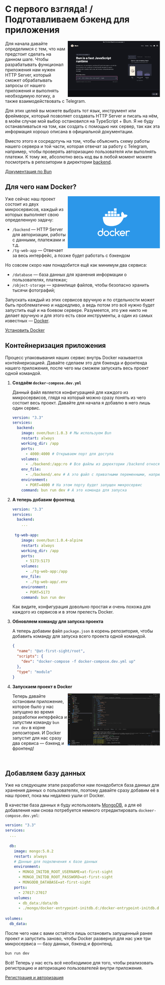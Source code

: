 # С первого взгляда! / Подготавливаем бэкенд для приложения

<img align="right" width="300" height="182" src="../images/prepare-backend/bun-screenshot.png">

Для начала давайте определимся с тем, что нам предстоит сделать на данном шаге. Чтобы разрабатывать функционал приложения нам нужен HTTP Server, который сможет обрабатывать запросы от нашего приложения и выполнять необходимую логику, а также взаимодействовать с Telegram.

Для этих целей вы можете выбрать тот язык, инструмент или фреймворк, который позволяет создавать HTTP Server и писать на нём, в моём случае мой выбор остановился на TypeScript + Bun. Я не буду останавливаться на том, как создать с помощью них сервер, так как эта информация хорошо описана в официальной документации.

Вместо этого я сосредотучь на том, чтобы объяснить схему работы нашего сервера и той части, которая отвечат за работу с Telegram, например, чтобы проверять авторизацию пользователя или выполнять платежи. К тому же, абсолютно весь код вы в любой момент можете посмотреть в репозитории в директории [backend](https://github.com/ykundin/at-first-sight/blob/backend).

[Документация по Bun](https://bun.sh/)

## Для чего нам Docker?

<img align="right" width="300" height="169" src="../images/prepare-backend/docker.png">

Уже сейчас наш проект состоит из двух микросервисов, каждый из которых выполняет свою определенную задачу:

- `/backend` — HTTP Server для авторизации, работы с данными, платежами и т.д.
- `/tg-web-app` — Отвечает за весь интерфейс, а позже будет работать с бэкендом

Но совсем скоро нам понадобится ещё как минимум два сервиса:

- `/database` — база данных для хранения информации о пользователях, платежах;
- `/object-storage` — хранилище файлов, чтобы безопасно хранить тысячи фотографий;

Запускать каждый из этих сервисов вручную и по отдельности может быть проблематично и надоедливо, а ведь потом это всё нужно будет запустить ещё и на боевом сервере. Разумеется, это уже никто не делает вручную и для этого есть свои инструменты, а один из самых известных — [Docker](https://www.docker.com/).

[Установить Docker](https://docs.docker.com/engine/install/)

## Контейнеризация приложения

Процесс упаковывания наших сервис внутрь Docker называется контейнеризацией. Давайте сделаем это для бэкенда и фронтенда нашего приложения, после чего мы сможем запускать весь проект одной командой.

1.  **Создаём `docker-compose.dev.yml`**

    Данный файл является конфигурацией для каждого из микросервисов, глядя на который можно сразу понять из чего состоит весь проект.
    Давайте для начала я добавлю в него лишь один сервис.

    ```yml
    version: "3.3"
    services:
      backend:
        image: oven/bun:1.0.3 # Мы используем Bun
        restart: always
        working_dir: /app
        ports:
          - 4000:4000 # Открываем порт для доступа
        volumes:
          - ./backend:/app:ro # Все файлы из директории /backend относятся к данному микросервису
        env_file:
          - ./backend/.env # А это файл с приватными переменными, например, токен для Telegram
        environment:
          - PORT=4000 # На этом порту будет запущен микросервис
        command: bun run dev # А это команда для запуска
    ```

2.  **А теперь добавим фронтенд**

    ```yml
    version: "3.3"
    services:
      backend:
        ...

     tg-web-app:
        image: oven/bun:1.0.4-alpine
        restart: always
        working_dir: /app
        ports:
          - 5173:5173
        volumes:
          - ./tg-web-app:/app
        env_file:
          - ./tg-web-app/.env
        environment:
          - PORT=5173
        command: bun run dev
    ```

    Как видите, конфигурация довольно простая и очень похожа для каждого из сервисов и в этом прелесть Docker.

3.  **Обновляем команду для запуска проекта**

    А теперь добавим файл `package.json` в корень репозитория, чтобы добавить команду для запуска всего проекта одной командой.

    ```json
    {
      "name": "@at-first-sight/root",
      "scripts": {
        "dev": "docker-compose -f docker-compose.dev.yml up"
      },
      "type": "module"
    }
    ```

4.  **Запускаем проект в Docker**

    <img align="right" width="300" height="169" src="../images/prepare-backend/docker-compose.png">

    Теперь давайте остановим приложение, которое было у нас запущено во время разработки интерфейса и запустим команду `bun run dev` в корне репозитория. И Docker запустит для нас сразу два сервиса — бэкенд и фронтенд!

<br clear="right"/>

## Добавляем базу данных

Уже на следующем этапе разработки нам понадобится база данных для хранения данных о пользователях, поэтому давайте сразу добавим её в наш проект, пока мы недалеко ушли от Docker.

В качестве база данных я буду использовать [MongoDB](https://www.mongodb.com/), а для её добавления нам снова потребуется немного отредактировать `dockeer-compose.dev.yml`:

```yml
version: "3.3"
services:
  ...

  db:
    image: mongo:5.0.2
    restart: always
    # Данные для подключения к базе данных
    environment:
      - MONGO_INITDB_ROOT_USERNAME=at-first-sight
      - MONGO_INITDB_ROOT_PASSWORD=at-first-sight
      - MONGODB_DATABASE=at-first-sight
    ports:
      - 27017:27017
    volumes:
      - db_data:/data/db
      - ./mongo/docker-entrypoint-initdb.d:/docker-entrypoint-initdb.d:ro

volumes:
  db_data:
```

После чего нам с вами остаётся лишь остановить запущенный ранее проект и запустить заново, чтобы Docker развернул для нас уже три микросервиса — базу данных, бэкенд и фронтенд.

```bash
bun run dev
```

Всё! Теперь у нас есть всё необходимое для того, чтобы реализовать регистрацию и авторизацию пользователей внутри приложения.

[Регистрация и авторизация](./07-auth-reg.md)
